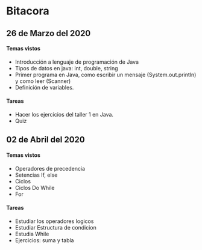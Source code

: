 #  Bitacora 


## 26 de Marzo del 2020

#### Temas vistos

 - Introducción a lenguaje de programación de Java
 - Tipos de datos en java: int, double, string
 - Primer programa en Java, como escribir un mensaje (System.out.println) y como leer (Scanner)
 - Definición de variables.
 
#### Tareas
- Hacer los ejercicios del taller 1 en Java. 
- Quiz

## 02 de Abril del 2020

#### Temas vistos

 - Operadores de precedencia
 - Setencias If, else
 - Ciclos
 - Ciclos Do While
 - For 
  
#### Tareas

- Estudiar los operadores logicos 
- Estudiar Estructura de condicion
- Estudia While
- Ejercicios: suma y tabla

     
